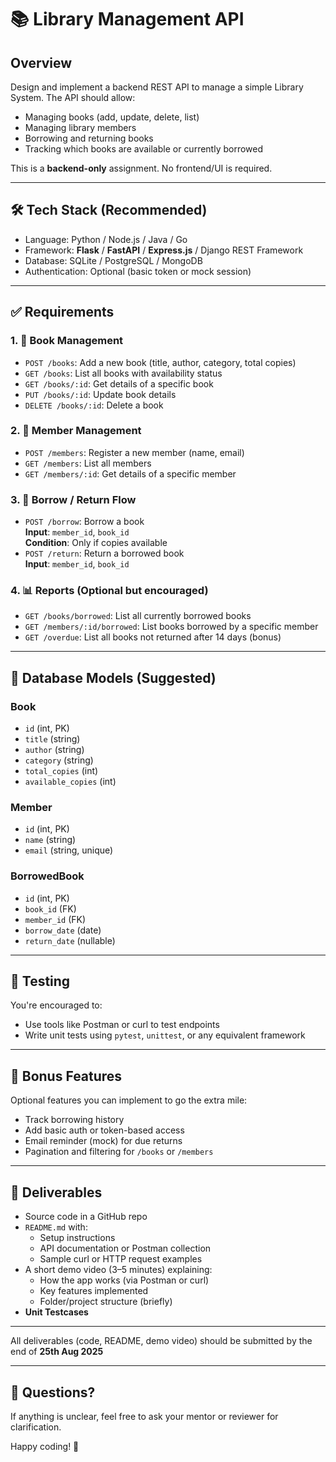 # 📚 Library Management API

## Overview

Design and implement a backend REST API to manage a simple Library System. The API should allow:
- Managing books (add, update, delete, list)
- Managing library members
- Borrowing and returning books
- Tracking which books are available or currently borrowed

This is a **backend-only** assignment. No frontend/UI is required.

---

## 🛠️ Tech Stack (Recommended)

- Language: Python / Node.js / Java / Go
- Framework: **Flask** / **FastAPI** / **Express.js** / Django REST Framework
- Database: SQLite / PostgreSQL / MongoDB
- Authentication: Optional (basic token or mock session)

---

## ✅ Requirements

### 1. 📘 Book Management
- `POST /books`: Add a new book (title, author, category, total copies)
- `GET /books`: List all books with availability status
- `GET /books/:id`: Get details of a specific book
- `PUT /books/:id`: Update book details
- `DELETE /books/:id`: Delete a book

### 2. 👥 Member Management
- `POST /members`: Register a new member (name, email)
- `GET /members`: List all members
- `GET /members/:id`: Get details of a specific member

### 3. 🔄 Borrow / Return Flow
- `POST /borrow`: Borrow a book  
  **Input**: `member_id`, `book_id`  
  **Condition**: Only if copies available  
- `POST /return`: Return a borrowed book  
  **Input**: `member_id`, `book_id`

### 4. 📊 Reports (Optional but encouraged)
- `GET /books/borrowed`: List all currently borrowed books
- `GET /members/:id/borrowed`: List books borrowed by a specific member
- `GET /overdue`: List all books not returned after 14 days (bonus)

---

## 🧱 Database Models (Suggested)

### Book
- `id` (int, PK)
- `title` (string)
- `author` (string)
- `category` (string)
- `total_copies` (int)
- `available_copies` (int)

### Member
- `id` (int, PK)
- `name` (string)
- `email` (string, unique)

### BorrowedBook
- `id` (int, PK)
- `book_id` (FK)
- `member_id` (FK)
- `borrow_date` (date)
- `return_date` (nullable)

---

## 🧪 Testing

You're encouraged to:
- Use tools like Postman or curl to test endpoints
- Write unit tests using `pytest`, `unittest`, or any equivalent framework

---

## 🚀 Bonus Features

Optional features you can implement to go the extra mile:
- Track borrowing history
- Add basic auth or token-based access
- Email reminder (mock) for due returns
- Pagination and filtering for `/books` or `/members`

---

## 📁 Deliverables

- Source code in a GitHub repo
- `README.md` with:
  - Setup instructions
  - API documentation or Postman collection
  - Sample curl or HTTP request examples
- A short demo video (3–5 minutes) explaining:
  - How the app works (via Postman or curl)
  - Key features implemented
  -  Folder/project structure (briefly)
-  **Unit Testcases**
---

All deliverables (code, README, demo video) should be submitted by the end of **25th Aug 2025** 

---

## 💬 Questions?

If anything is unclear, feel free to ask your mentor or reviewer for clarification.

Happy coding! 🚀

